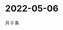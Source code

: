 # 2022-05-06

共 0 条

<!-- BEGIN WEIBO -->
<!-- 最后更新时间 Fri May 06 2022 14:22:03 GMT+0800 (China Standard Time) -->

<!-- END WEIBO -->

